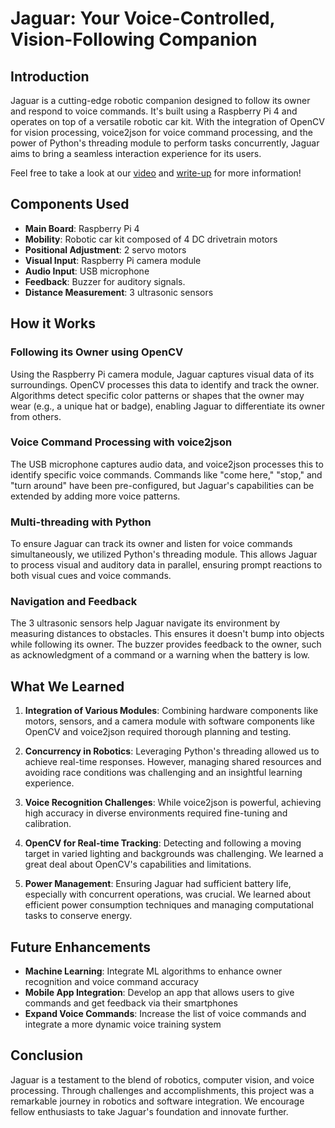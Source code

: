 # Jaguar: Your Voice-Controlled, Vision-Following Companion

## Introduction

Jaguar is a cutting-edge robotic companion designed to follow its owner and respond to voice commands. It's built using a Raspberry Pi 4 and operates on top of a versatile robotic car kit. With the integration of OpenCV for vision processing, voice2json for voice command processing, and the power of Python's threading module to perform tasks concurrently, Jaguar aims to bring a seamless interaction experience for its users.

Feel free to take a look at our [video](https://www.youtube.com/watch?v=wQcw5l1Z3wA) and [write-up](https://docs.google.com/document/d/1ztQf92YcndKGzKyTzCXy-8aizcrnh6dniFlokOzctGc/edit?usp=sharing) for more information!

## Components Used

- **Main Board**: Raspberry Pi 4
- **Mobility**: Robotic car kit composed of 4 DC drivetrain motors
- **Positional Adjustment**: 2 servo motors
- **Visual Input**: Raspberry Pi camera module
- **Audio Input**: USB microphone
- **Feedback**: Buzzer for auditory signals.
- **Distance Measurement**: 3 ultrasonic sensors

## How it Works

### Following its Owner using OpenCV

Using the Raspberry Pi camera module, Jaguar captures visual data of its surroundings. OpenCV processes this data to identify and track the owner. Algorithms detect specific color patterns or shapes that the owner may wear (e.g., a unique hat or badge), enabling Jaguar to differentiate its owner from others.

### Voice Command Processing with voice2json

The USB microphone captures audio data, and voice2json processes this to identify specific voice commands. Commands like "come here," "stop," and "turn around" have been pre-configured, but Jaguar's capabilities can be extended by adding more voice patterns.

### Multi-threading with Python

To ensure Jaguar can track its owner and listen for voice commands simultaneously, we utilized Python's threading module. This allows Jaguar to process visual and auditory data in parallel, ensuring prompt reactions to both visual cues and voice commands.

### Navigation and Feedback

The 3 ultrasonic sensors help Jaguar navigate its environment by measuring distances to obstacles. This ensures it doesn't bump into objects while following its owner. The buzzer provides feedback to the owner, such as acknowledgment of a command or a warning when the battery is low.

## What We Learned

1. **Integration of Various Modules**: Combining hardware components like motors, sensors, and a camera module with software components like OpenCV and voice2json required thorough planning and testing.

2. **Concurrency in Robotics**: Leveraging Python's threading allowed us to achieve real-time responses. However, managing shared resources and avoiding race conditions was challenging and an insightful learning experience.

3. **Voice Recognition Challenges**: While voice2json is powerful, achieving high accuracy in diverse environments required fine-tuning and calibration.

4. **OpenCV for Real-time Tracking**: Detecting and following a moving target in varied lighting and backgrounds was challenging. We learned a great deal about OpenCV's capabilities and limitations.

5. **Power Management**: Ensuring Jaguar had sufficient battery life, especially with concurrent operations, was crucial. We learned about efficient power consumption techniques and managing computational tasks to conserve energy.

## Future Enhancements

- **Machine Learning**: Integrate ML algorithms to enhance owner recognition and voice command accuracy
- **Mobile App Integration**: Develop an app that allows users to give commands and get feedback via their smartphones
- **Expand Voice Commands**: Increase the list of voice commands and integrate a more dynamic voice training system

## Conclusion

Jaguar is a testament to the blend of robotics, computer vision, and voice processing. Through challenges and accomplishments, this project was a remarkable journey in robotics and software integration. We encourage fellow enthusiasts to take Jaguar's foundation and innovate further.
